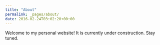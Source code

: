 ```yaml
---
title: "About"
permalink: _pages/about/
date: 2016-02-24T03:02:20+00:00
---
```


Welcome to my personal website! It is currently under construction. Stay tuned.
